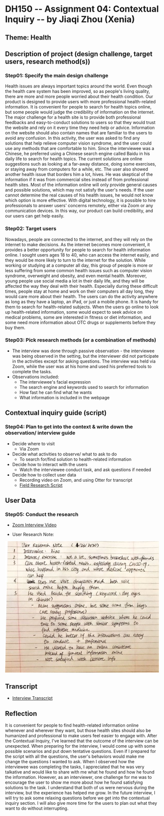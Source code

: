 # DH150 -- Assignment 04: Contextual Inquiry -- by Jiaqi Zhou (Xenia)
## Theme: Health

## Description of project (design challenge, target users, research method(s))
### Step01: Specify the main design challenge 

Health issues are always important topics around the world. Even though the health care system has been improved, so as people's living quality, there are more and more people worried about their health condition. Our product is designed to provide users with more professional health-related information. It is convenient for people to search for health topics online, but some people would judge the credibility of information on the internet. The major challenge for a health site is to provide both professional feedbacks and easy-to-conduct solutions to users so that they would trust the website and rely on it every time they need help or advice. Information on the website should also contain names that are familiar to the users to avoid any confusion. In this activity, the user was asked to find any solutions that help relieve computer vision syndrome, and the user could use any methods that are comfortable to him. Since the interviewee was a Chinese, he preferred using a Chinese search engine called Baidu in his daily life to search for health topics. The current solutions are online suggestions such as looking at a far-away distance, doing some exercises, or staying away from computers for a while, etc. The user also showed another health issue that borders him a lot, hives. He was skeptical of the information if it was from commercial sites instead of from professional health sites. Most of the information online will only provide general causes and possible solutions, which may not satisfy the user's needs. If the user cannot determine the real causes of his health issues, he would not know which option is more effective. With digital technology, it is possible to hire professionals to answer users' concerns remotely, either via Zoom or any communication devices. In this way, our product can build credibility, and our users can get help easily.   



### Step02: Target users 

Nowadays, people are connected to the internet, and they will rely on the internet to make decisions. As the internet becomes more convenient, it provides a better opportunity for people to search for health information online. I sought users ages 18 to 40, who can access the internet easily, and they would be more likely to turn to the internet for the solution. While working or studying at a computer all day, this group of people is more or less suffering from some common health issues such as computer vision syndrome, overweight and obesity, and even mental health. Moreover, young people use social media a lot in their daily life, and they will be affected the way they deal with their health. Especially during these difficult times, people stay at home and work on their computers all day long, they would care more about their health. The users can do the activity anywhere as long as they have a laptop, an iPad, or just a mobile phone. It is handy for them to search for health-related subjects. When the users go online to look up health-related information, some would expect to seek advice on medical problems, some are interested in fitness or diet information, and some need more information about OTC drugs or supplements before they buy them.    


### Step03: Pick research methods (or a combination of methods) 

- The interview was done through passive observation - the interviewee was being observed in the setting, but the interviewer did not participate in the activities except for asking questions. The interview was held via Zoom, while the user was at his home and used his preferred tools to complete the tasks.
- Observations included:
  - The interviewee's facial expression
  - The search engine and keywords used to search for information
  - How fast he can find what he wants
  - What information is included in the webpage


## Contextual inquiry guide (script)
### Step04: Plan to get into the context & write down the observation/ interview guide 

- Decide where to visit
  - Via Zoom 
- Decide what activities to observe/ what to ask to do
  - To search for/find solution to health-related information
- Decide how to interact with the users 
  - Watch the interviewee conduct task, and ask questions if needed
- Decide how to collect user data 
  - Recording video on Zoom, and using Otter for transcript
  - <a href="https://docs.google.com/document/d/1p20hTM45mRYqq4EtCYcQUUOlc9J3nF6b4nxR2xI4s9k/edit#">Field Research Script</a>

## User Data 
### Step05: Conduct the research
- <a href="https://www.youtube.com/watch?v=tmaTAq9p1xI">Zoom Interview Video</a>

- User Research Note:

![](https://github.com/xenia1270/DH150/blob/master/Assignment%204/User%20Research%20Note.jpeg?raw=true)


## Transcript
- <a href="https://docs.google.com/document/d/1I2QrXy4C2nNdfPwLsCvZH7pk2KgOVTGkDfwUrYWUeqU/edit">Interview Transcript</a>


## Reflection

It is convenient for people to find health-related information online whenever and wherever they want, but those health sites should also be humanized and professional to make users feel easier to engage with. After the Contextual Inquiry, I've learned that the outcome of the interview can be unexpected. When preparing for the interview, I would come up with some possible scenarios and put down tentative questions. Even if I prepared for the script with all the questions, the user's behaviors would make me change the questions I wanted to ask. When I observed how the interviewee was completing the tasks, I appreciated that he was very talkative and would like to share with me what he found and how he found the information. However, as an interviewer, one challenge for me was to encourage the user to show me more about how he found satisfying solutions to the task. I understand that both of us were nervous during the interview, but the experience has helped me grow. In the future interview, I will try to ask some relaxing questions before we get into the contextual inquiry section. I will also give more time for the users to plan out what they want to do without interrupting. 
 

